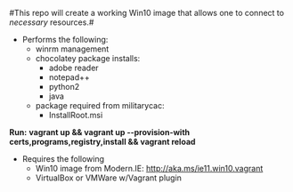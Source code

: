 #This repo will create a working Win10 image that allows one to connect to *necessary* resources.#

* Performs the following:
  * winrm management
  * chocolatey package installs:
    * adobe reader
    * notepad++
    * python2
    * java
  * package required from militarycac:
    * InstallRoot.msi

**Run:**
**vagrant up && vagrant up --provision-with certs,programs,registry,install && vagrant reload**

* Requires the following
  * Win10 image from Modern.IE: http://aka.ms/ie11.win10.vagrant
  * VirtualBox or VMWare w/Vagrant plugin
